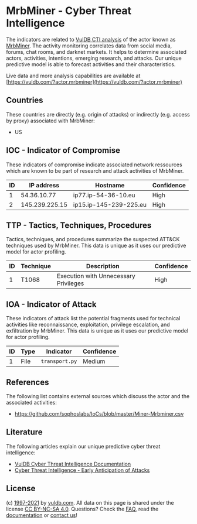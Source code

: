 # MrbMiner - Cyber Threat Intelligence

The indicators are related to [VulDB CTI analysis](https://vuldb.com/?doc.cti) of the actor known as [MrbMiner](https://vuldb.com/?actor.mrbminer). The activity monitoring correlates data from social media, forums, chat rooms, and darknet markets. It helps to determine associated actors, activities, intentions, emerging research, and attacks. Our unique predictive model is able to forecast activities and their characteristics.

Live data and more analysis capabilities are available at [https://vuldb.com/?actor.mrbminer](https://vuldb.com/?actor.mrbminer)

## Countries

These countries are directly (e.g. origin of attacks) or indirectly (e.g. access by proxy) associated with MrbMiner:

* US

## IOC - Indicator of Compromise

These indicators of compromise indicate associated network ressources which are known to be part of research and attack activities of MrbMiner.

ID | IP address | Hostname | Confidence
-- | ---------- | -------- | ----------
1 | 54.36.10.77 | ip77.ip-54-36-10.eu | High
2 | 145.239.225.15 | ip15.ip-145-239-225.eu | High

## TTP - Tactics, Techniques, Procedures

Tactics, techniques, and procedures summarize the suspected ATT&CK techniques used by MrbMiner. This data is unique as it uses our predictive model for actor profiling.

ID | Technique | Description | Confidence
-- | --------- | ----------- | ----------
1 | T1068 | Execution with Unnecessary Privileges | High

## IOA - Indicator of Attack

These indicators of attack list the potential fragments used for technical activities like reconnaissance, exploitation, privilege escalation, and exfiltration by MrbMiner. This data is unique as it uses our predictive model for actor profiling.

ID | Type | Indicator | Confidence
-- | ---- | --------- | ----------
1 | File | `transport.py` | Medium

## References

The following list contains external sources which discuss the actor and the associated activities:

* https://github.com/sophoslabs/IoCs/blob/master/Miner-Mrbminer.csv

## Literature

The following articles explain our unique predictive cyber threat intelligence:

* [VulDB Cyber Threat Intelligence Documentation](https://vuldb.com/?doc.cti)
* [Cyber Threat Intelligence - Early Anticipation of Attacks](https://www.scip.ch/en/?labs.20201022)

## License

(c) [1997-2021](https://vuldb.com/?doc.changelog) by [vuldb.com](https://vuldb.com/?doc.about). All data on this page is shared under the license [CC BY-NC-SA 4.0](https://creativecommons.org/licenses/by-nc-sa/4.0/). Questions? Check the [FAQ](https://vuldb.com/?doc.faq), read the [documentation](https://vuldb.com/?doc) or [contact us](https://vuldb.com/?contact)!
